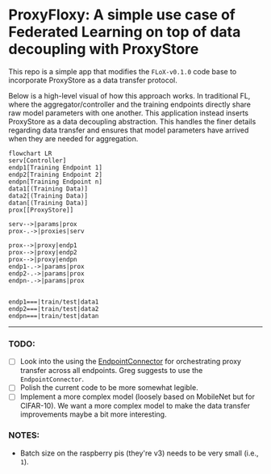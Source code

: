 # ProxyFloxy: A simple use case of Federated Learning on top of data decoupling with ProxyStore

This repo is a simple app that modifies the `FLoX-v0.1.0` code base to incorporate ProxyStore as a data transfer
protocol.

Below is a high-level visual of how this approach works. In traditional FL, where the aggregator/controller and the
training endpoints directly share raw model parameters with one another. This application instead inserts ProxyStore as
a data decoupling abstraction. This handles the finer details regarding data transfer and ensures that model parameters
have arrived when they are needed for aggregation.

```mermaid
flowchart LR
serv[Controller]
endp1[Training Endpoint 1]
endp2[Training Endpoint 2]
endpn[Training Endpoint n]
data1[(Training Data)]
data2[(Training Data)]
datan[(Training Data)]
prox[[ProxyStore]]

serv-->|params|prox
prox-.->|proxies|serv

prox-->|proxy|endp1
prox-->|proxy|endp2
prox-->|proxy|endpn
endp1-.->|params|prox
endp2-.->|params|prox
endpn-.->|params|prox


endp1===|train/test|data1
endp2===|train/test|data2
endpn===|train/test|datan
```

***

### TODO:

- [ ] Look into the using
  the [EndpointConnector](https://docs.proxystore.dev/main/guides/endpoints/#endpointconnector) for orchestrating
  proxy transfer across all endpoints. Greg suggests to use the `EndpointConnector`.
- [ ] Polish the current code to be more somewhat legible.
- [ ] Implement a more complex model (loosely based on MobileNet but for CIFAR-10). We want a more complex model to
  make the data transfer improvements maybe a bit more interesting.

### NOTES:

- Batch size on the raspberry pis (they're v3) needs to be very small (i.e., `1`).